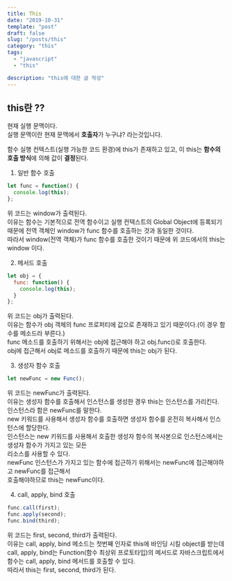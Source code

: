 ```yaml
---
title: This
date: "2019-10-31"
template: "post"
draft: false
slug: "/posts/this"
category: "this"
tags:
  - "javascript"
  - "this"

description: "this에 대한 글 작성"
---
```


## this란 ??

현재 실행 문맥이다.  
실행 문맥이란 현재 문맥에서 **호출자**가 누구냐? 라는것입니다.

함수 실행 컨텍스트(실행 가능한 코드 환경)에 this가 존재하고 있고, 이 this는 **함수의 호출 방식**에 의해 값이 **결정**된다.

1. 일반 함수 호출

```js
let func = function() {
  console.log(this);
};
```

위 코드는 window가 출력된다.  
이유는 함수는 기본적으로 전역 함수이고 실행 컨텍스트의 Global Object에 등록되기 때문에 전역 객체인 window가 func 함수를 호출하는 것과 동일한 것이다.  
따라서 window(전역 객체)가 func 함수를 호출한 것이기 때문에 위 코드에서의 this는 window 이다.

2. 메서드 호출

```js
let obj = {
  func: function() {
    console.log(this);
  }
};
```

위 코드는 obj가 출력된다.  
이유는 함수가 obj 객체의 func 프로퍼티에 값으로 존재하고 있기 때문이다.(이 경우 함수를 메소드라 부른다.)  
func 메소드를 호출하기 위해서는 obj에 접근해야 하고 obj.func()로 호출한다.  
obj에 접근해서 obj로 메소드를 호출하기 때문에 this는 obj가 된다.

3. 생성자 함수 호출

```js
let newFunc = new Func();
```

위 코드는 newFunc가 출력된다.  
이유는 생성자 함수를 호출해서 인스턴스를 생성한 경우 this는 인스턴스를 가리킨다.  
인스턴스라 함은 newFunc를 말한다.  
new 키워드를 사용해서 생성자 함수를 호출하면 생성자 함수를 온전히 복사해서 인스턴스에 할당한다.  
인스턴스는 new 키워드를 사용해서 호출한 생성자 함수의 복사본으로 인스턴스에서는 생성자 함수가 가지고 있는 모든  
리소스를 사용할 수 있다.  
newFunc 인스턴스가 가지고 있는 함수에 접근하기 위해서는 newFunc에 접근해야하고 newFunc를 접근해서  
호출해야하므로 this는 newFunc이다.

4. call, apply, bind 호출

```js
func.call(first);
func.apply(second);
func.bind(third);
```

위 코드는 first, second, third가 출력된다.  
이유는 call, apply, bind 메소드는 첫번째 인자로 this에 바인딩 시킬 object를 받는데 call, apply, bind는 Function(함수 최상위 프로토타입)의 메서드로 자바스크립트에서 함수는 call, apply, bind 메서드를 호출할 수 있다.  
따라서 this는 first, second, third가 된다.
